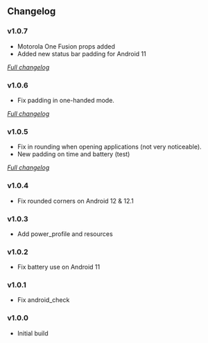 ## Changelog

### v1.0.7
- Motorola One Fusion props added
- Added new status bar padding for Android 11

[_Full changelog_](https://github.com/Syoker/moto-onefusion-overlay/compare/v1.0.6...v1.0.7)

### v1.0.6
- Fix padding in one-handed mode.

[_Full changelog_](https://github.com/Syoker/moto-onefusion-overlay/compare/v1.0.5...v1.0.6)

### v1.0.5
- Fix in rounding when opening applications (not very noticeable).
- New padding on time and battery (test)

[_Full changelog_](https://github.com/Syoker/moto-onefusion-overlay/compare/v1.0.4...v1.0.5)

### v1.0.4
- Fix rounded corners on Android 12 & 12.1

### v1.0.3
- Add power_profile and resources

### v1.0.2
- Fix battery use on Android 11

### v1.0.1
- Fix android_check

### v1.0.0
- Initial build